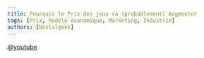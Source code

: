 ```yaml
---
title: Pourquoi le Prix des jeux va (probablement) Augmenter
tags: [Prix, Modèle économique, Marketing, Industrie]
authors: [Nostalgeek]
---
```


@[youtube](https://www.youtube.com/watch?v=bfy6_ewnOjI)

